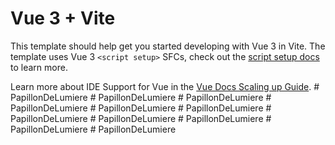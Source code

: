 # Vue 3 + Vite

This template should help get you started developing with Vue 3 in Vite. The template uses Vue 3 `<script setup>` SFCs, check out the [script setup docs](https://v3.vuejs.org/api/sfc-script-setup.html#sfc-script-setup) to learn more.

Learn more about IDE Support for Vue in the [Vue Docs Scaling up Guide](https://vuejs.org/guide/scaling-up/tooling.html#ide-support).
#   P a p i l l o n D e L u m i e r e  
 #   P a p i l l o n D e L u m i e r e  
 #   P a p i l l o n D e L u m i e r e  
 #   P a p i l l o n D e L u m i e r e  
 #   P a p i l l o n D e L u m i e r e  
 #   P a p i l l o n D e L u m i e r e  
 #   P a p i l l o n D e L u m i e r e  
 #   P a p i l l o n D e L u m i e r e  
 #   P a p i l l o n D e L u m i e r e  
 #   P a p i l l o n D e L u m i e r e  
 #   P a p i l l o n D e L u m i e r e  
 